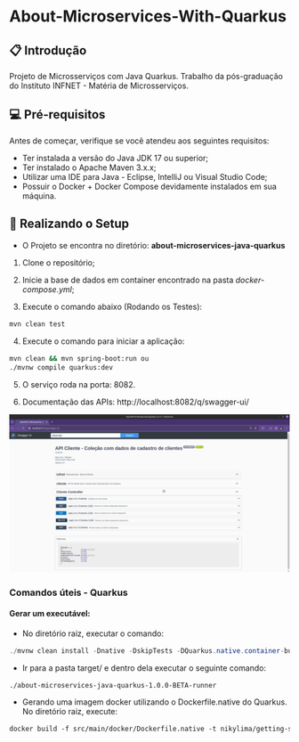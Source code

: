 # About-Microservices-With-Quarkus

## 📋 Introdução

Projeto de Microsserviços com Java Quarkus.
Trabalho da pós-graduação do Instituto INFNET - Matéria de Microsserviços.

## 💻 Pré-requisitos

Antes de começar, verifique se você atendeu aos seguintes requisitos:
* Ter instalada a versão do Java JDK 17 ou superior;
* Ter instalado o Apache Maven 3.x.x;
* Utilizar uma IDE para Java - Eclipse, IntelliJ ou Visual Studio Code;
* Possuir o Docker + Docker Compose devidamente instalados em sua máquina.

## 🚀 Realizando o Setup

- O Projeto se encontra no diretório: **about-microservices-java-quarkus**

1. Clone o repositório;

2. Inicie a base de dados em container encontrado na pasta *docker-compose.yml*;

3. Execute o comando abaixo (Rodando os Testes):
```bash
mvn clean test
```
4. Execute o comando para iniciar a aplicação: 
```bash
mvn clean && mvn spring-boot:run ou
./mvnw compile quarkus:dev
```

5. O serviço roda na porta: 8082.

6. Documentação das APIs: http://localhost:8082/q/swagger-ui/

![swagger-ui.png](swagger-imagem/swagger-ui.png)

### Comandos úteis - Quarkus

#### Gerar um executável:

- No diretório raiz, executar o comando:
```java
./mvnw clean install -Dnative -DskipTests -DQuarkus.native.container-build=true
```

- Ir para a pasta target/ e dentro dela executar o seguinte comando:
```shell
./about-microservices-java-quarkus-1.0.0-BETA-runner
```

- Gerando uma imagem docker utilizando o Dockerfile.native do Quarkus. No diretório raiz, execute:
```dockerfile
docker build -f src/main/docker/Dockerfile.native -t nikylima/getting-started .
```
